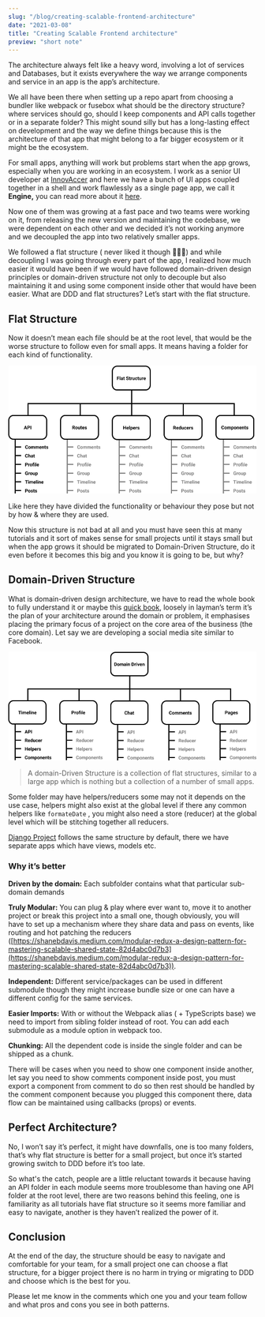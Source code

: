 ```yaml
---
slug: "/blog/creating-scalable-frontend-architecture"
date: "2021-03-08"
title: "Creating Scalable Frontend architecture"
preview: "short note"
---
```


The architecture always felt like a heavy word, involving a lot of services and Databases, but it exists everywhere the way we arrange components and service in an app is the app’s architecture.

We all have been there when setting up a repo apart from choosing a bundler like webpack or fusebox what should be the directory structure? where services should go, should I keep components and API calls together or in a separate folder? This might sound silly but has a long-lasting effect on development and the way we define things because this is the architecture of that app that might belong to a far bigger ecosystem or it might be the ecosystem.

For small apps, anything will work but problems start when the app grows, especially when you are working in an ecosystem. I work as a senior UI developer at [InnovAccer](https://innovaccer.com/) and here we have a bunch of UI apps coupled together in a shell and work flawlessly as a single page app, we call it **Engine,** you can read more about it [here](https://dev.to/aregee/breaking-down-the-last-monolith-micro-frontends-hd4).

Now one of them was growing at a fast pace and two teams were working on it, from releasing the new version and maintaining the codebase, we were dependent on each other and we decided it’s not working anymore and we decoupled the app into two relatively smaller apps.

We followed a flat structure ( never liked it though 🤷🏿‍♂️) and while decoupling I was going through every part of the app, I realized how much easier it would have been if we would have followed domain-driven design principles or domain-driven structure not only to decouple but also maintaining it and using some component inside other that would have been easier. What are DDD and flat structures? Let’s start with the flat structure.

## Flat Structure

Now it doesn’t mean each file should be at the root level, that would be the worse structure to follow even for small apps. It means having a folder for each kind of functionality.

![Flat Structure](./flat.png)

Like here they have divided the functionality or behaviour they pose but not by how & where they are used.

Now this structure is not bad at all and you must have seen this at many tutorials and it sort of makes sense for small projects until it stays small but when the app grows it should be migrated to Domain-Driven Structure, do it even before it becomes this big and you know it is going to be, but why?

## Domain-Driven Structure

What is domain-driven design architecture, we have to read the whole book to fully understand it or maybe this [quick book](https://www.infoq.com/minibooks/domain-driven-design-quickly/), loosely in layman’s term it’s the plan of your architecture around the domain or problem, it emphasises placing the primary focus of a project on the core area of the business (the core domain). Let say we are developing a social media site similar to Facebook.

![Domain-Driven Structure](./dd.png)

> A domain-Driven Structure is a collection of flat structures, similar to a large app which is nothing but a collection of a number of small apps.

Some folder may have helpers/reducers some may not it depends on the use case, helpers might also exist at the global level if there any common helpers like `formateDate` , you might also need a store (reducer) at the global level which will be stitching together all reducers.

[Django Project](https://www.djangoproject.com/) follows the same structure by default, there we have separate apps which have views, models etc.

### Why it’s better

**Driven by the domain:** Each subfolder contains what that particular sub-domain demands

**Truly Modular:** You can plug & play where ever want to, move it to another project or break this project into a small one, though obviously, you will have to set up a mechanism where they share data and pass on events, like routing and hot patching the reducers ([https://shanebdavis.medium.com/modular-redux-a-design-pattern-for-mastering-scalable-shared-state-82d4abc0d7b3](https://shanebdavis.medium.com/modular-redux-a-design-pattern-for-mastering-scalable-shared-state-82d4abc0d7b3)).

**Independent:** Different service/packages can be used in different submodule though they might increase bundle size or one can have a different config for the same services.

**Easier Imports:** With or without the Webpack alias ( + TypeScripts base) we need to import from sibling folder instead of root. You can add each submodule as a module option in webpack too.

**Chunking:** All the dependent code is inside the single folder and can be shipped as a chunk.

There will be cases when you need to show one component inside another, let say you need to show comments component inside post, you must export a component from comment to do so then rest should be handled by the comment component because you plugged this component there, data flow can be maintained using callbacks (props) or events.

## Perfect Architecture?

No, I won’t say it’s perfect, it might have downfalls, one is too many folders, that’s why flat structure is better for a small project, but once it’s started growing switch to DDD before it’s too late.

So what's the catch, people are a little reluctant towards it because having an API folder in each module seems more troublesome than having one API folder at the root level, there are two reasons behind this feeling, one is familiarity as all tutorials have flat structure so it seems more familiar and easy to navigate, another is they haven’t realized the power of it.

## Conclusion

At the end of the day, the structure should be easy to navigate and comfortable for your team, for a small project one can choose a flat structure, for a bigger project there is no harm in trying or migrating to DDD and choose which is the best for you.

Please let me know in the comments which one you and your team follow and what pros and cons you see in both patterns.
